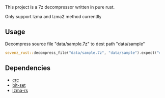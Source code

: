 This project is a 7z decompressor written in pure rust.

Only support lzma and lzma2 method currentlly

## Usage

Decompress source file "data/sample.7z" to dest path "data/sample"

```rust
sevenz_rust::decompress_file("data/sample.7z", "data/sample").expect("complete");
```

## Dependencies
- [crc](https://crates.io/crates/crc)
- [bit-set](https://crates.io/crates/bit-set)
- [lzma-rs](https://crates.io/crates/lzma-rs)
